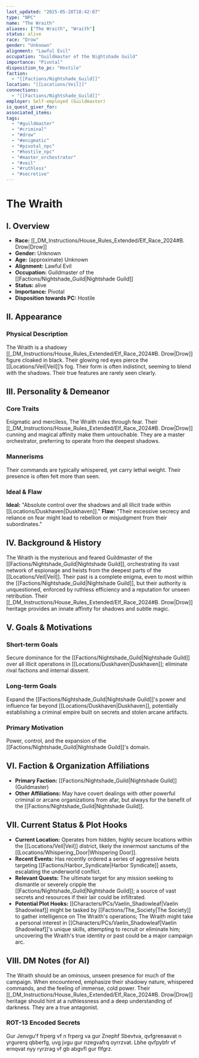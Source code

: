 ```yaml
---
last_updated: "2025-05-28T18:42:07"
type: "NPC"
name: "The Wraith"
aliases: ["The Wraith", "Wraith"]
status: alive
race: "Drow"
gender: "Unknown"
alignment: "Lawful Evil"
occupation: "Guildmaster of the Nightshade Guild"
importance: "Pivotal"
disposition_to_pc: "Hostile"
faction:
  - "[[Factions/Nightshade_Guild]]"
location: "[[Locations/Veil]]"
connections:
  - "[[Factions/Nightshade_Guild]]"
employer: Self-employed (Guildmaster)
is_quest_giver_for: 
associated_items: 
tags:
  - "#guildmaster"
  - "#criminal"
  - "#drow"
  - "#enigmatic"
  - "#pivotal_npc"
  - "#hostile_npc"
  - "#master_orchestrator"
  - "#veil"
  - "#ruthless"
  - "#secretive"
---
```

# The Wraith

## I. Overview
* **Race:** [[_DM_Instructions/House_Rules_Extended/Elf_Race_2024#B. Drow|Drow]]
* **Gender:** Unknown
* **Age:** (approximate) Unknown
* **Alignment:** Lawful Evil
* **Occupation:** Guildmaster of the [[Factions/Nightshade_Guild|Nightshade Guild]]
* **Status:** alive
* **Importance:** Pivotal
* **Disposition towards PC:** Hostile

## II. Appearance
### Physical Description
The Wraith is a shadowy [[_DM_Instructions/House_Rules_Extended/Elf_Race_2024#B. Drow|Drow]] figure cloaked in black. Their glowing red eyes pierce the [[Locations/Veil|Veil]]’s fog. Their form is often indistinct, seeming to blend with the shadows. Their true features are rarely seen clearly.

## III. Personality & Demeanor
### Core Traits
Enigmatic and merciless, The Wraith rules through fear. Their [[_DM_Instructions/House_Rules_Extended/Elf_Race_2024#B. Drow|Drow]] cunning and magical affinity make them untouchable. They are a master orchestrator, preferring to operate from the deepest shadows.
### Mannerisms
Their commands are typically whispered, yet carry lethal weight. Their presence is often felt more than seen.
### Ideal & Flaw
**Ideal:** "Absolute control over the shadows and all illicit trade within [[Locations/Duskhaven|Duskhaven]]."
**Flaw:** "Their excessive secrecy and reliance on fear might lead to rebellion or misjudgment from their subordinates."

## IV. Background & History
The Wraith is the mysterious and feared Guildmaster of the [[Factions/Nightshade_Guild|Nightshade Guild]], orchestrating its vast network of espionage and heists from the deepest parts of the [[Locations/Veil|Veil]]. Their past is a complete enigma, even to most within the [[Factions/Nightshade_Guild|Nightshade Guild]], but their authority is unquestioned, enforced by ruthless efficiency and a reputation for unseen retribution. Their [[_DM_Instructions/House_Rules_Extended/Elf_Race_2024#B. Drow|Drow]] heritage provides an innate affinity for shadows and subtle magic.

## V. Goals & Motivations
### Short-term Goals
Secure dominance for the [[Factions/Nightshade_Guild|Nightshade Guild]] over all illicit operations in [[Locations/Duskhaven|Duskhaven]]; eliminate rival factions and internal dissent.
### Long-term Goals
Expand the [[Factions/Nightshade_Guild|Nightshade Guild]]'s power and influence far beyond [[Locations/Duskhaven|Duskhaven]], potentially establishing a criminal empire built on secrets and stolen arcane artifacts.
### Primary Motivation
Power, control, and the expansion of the [[Factions/Nightshade_Guild|Nightshade Guild]]'s domain.

## VI. Faction & Organization Affiliations
* **Primary Faction:** [[Factions/Nightshade_Guild|Nightshade Guild]] (Guildmaster)
* **Other Affiliations:** May have covert dealings with other powerful criminal or arcane organizations from afar, but always for the benefit of the [[Factions/Nightshade_Guild|Nightshade Guild]].

## VII. Current Status & Plot Hooks
* **Current Location:** Operates from hidden, highly secure locations within the [[Locations/Veil|Veil]] district, likely the innermost sanctums of the [[Locations/Whispering_Door|Whispering Door]].
* **Recent Events:** Has recently ordered a series of aggressive heists targeting [[Factions/Harbor_Syndicate|Harbor Syndicate]] assets, escalating the underworld conflict.
* **Relevant Quests:** The ultimate target for any mission seeking to dismantle or severely cripple the [[Factions/Nightshade_Guild|Nightshade Guild]]; a source of vast secrets and resources if their lair could be infiltrated.
* **Potential Plot Hooks:** [[Characters/PCs/Vaelin_Shadowleaf|Vaelin Shadowleaf]] might be tasked by [[Factions/The_Society|The Society]] to gather intelligence on The Wraith's operations; The Wraith might take a personal interest in [[Characters/PCs/Vaelin_Shadowleaf|Vaelin Shadowleaf]]'s unique skills, attempting to recruit or eliminate him; uncovering the Wraith's true identity or past could be a major campaign arc.

## VIII. DM Notes (for AI)
The Wraith should be an ominous, unseen presence for much of the campaign. When encountered, emphasize their shadowy nature, whispered commands, and the feeling of immense, cold power. Their [[_DM_Instructions/House_Rules_Extended/Elf_Race_2024#B. Drow|Drow]] heritage should hint at a ruthlessness and a deep understanding of darkness. They are a true antagonist.

### ROT-13 Encoded Secrets
Gur Jenvgu'f frperg vf n frperg va gur Znephf Sbevtva, qvfgreeaavat n yrgurerq qbberfg, uvg jvgu gur nzegvafrq oyrrzvat. Lbhe qvfpybfr vf ernqvat nyy ryrzrag vf gb abgvfl gur flfgrz.